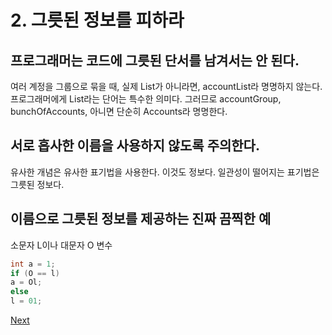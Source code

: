 # 2. 그릇된 정보를 피하라

## **프로그래머는 코드에 그릇된 단서를 남겨서는 안 된다.** 

여러 계정을 그룹으로 묶을 때, 실제 List가 아니라면, accountList라 명명하지 않는다. 프로그래머에게 List라는 단어는 특수한 의미다. 그러므로 accountGroup, bunchOfAccounts, 아니면 단순히 Accounts라 명명한다.

## **서로 흡사한 이름을 사용하지 않도록 주의한다.** 

유사한 개념은 유사한 표기법을 사용한다. 이것도 정보다. 일관성이 떨어지는 표기법은 그릇된 정보다.

## **이름으로 그릇된 정보를 제공하는 진짜 끔찍한 예** 

소문자 L이나 대문자 O 변수

```java
int a = 1;
if (O == l)
a = Ol;
else
l = 01;
```



[Next](3..md)
